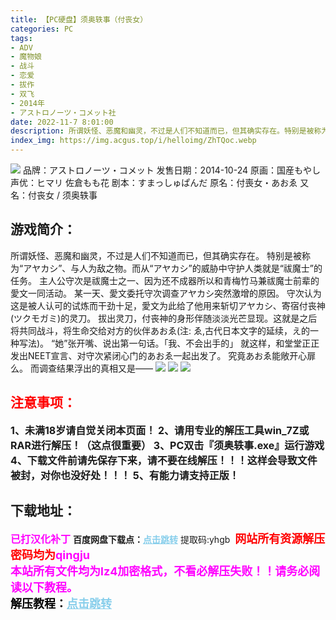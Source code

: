 ```yaml
---
title: 【PC硬盘】须奥轶事（付丧女）
categories: PC
tags:
- ADV
- 魔物娘
- 战斗
- 恋爱
- 拔作
- 双飞
- 2014年
- アストロノーツ・コメット社
date: 2022-11-7 8:01:00
description: 所谓妖怪、恶魔和幽灵，不过是人们不知道而已，但其确实存在。特别是被称为“アヤカシ”、与人为敌之物。而从“アヤカシ”的威胁中守护人类就是“祓魔士”的任务。主人公守次是祓魔士之一、因为还不成器所以和青梅竹马兼祓魔士前辈的愛文一同活动。
index_img: https://img.acgus.top/i/helloimg/ZhTQoc.webp
---
```

![](https://img.acgus.top/i/helloimg/ZhTQoc.webp)
品牌：アストロノーツ・コメット
发售日期：2014-10-24
原画：国産もやし
声优：ヒマリ 佐倉もも花
剧本：すまっしゅぱんだ
原名：付喪女・あおゑ
又名：付丧女 / 须奥轶事

## 游戏简介：
所谓妖怪、恶魔和幽灵，不过是人们不知道而已，但其确实存在。
特别是被称为“アヤカシ”、与人为敌之物。而从“アヤカシ”的威胁中守护人类就是“祓魔士”的任务。
主人公守次是祓魔士之一、因为还不成器所以和青梅竹马兼祓魔士前辈的愛文一同活动。
某一天、愛文委托守次调查アヤカシ突然激增的原因。
守次认为这是被人认可的试炼而干劲十足，愛文为此给了他用来斩切アヤカシ、寄宿付丧神(ツクモガミ)的灵刀。
拔出灵刀，付丧神的身形伴随淡淡光芒显现。这就是之后将共同战斗，将生命交给对方的伙伴あおゑ(注: ゑ,古代日本文字的延续，え的一种写法)。
“她”张开嘴、说出第一句话。「我、不会出手的」
就这样，和堂堂正正发出NEET宣言、对守次紧闭心门的あおゑ一起出发了。
究竟あおゑ能敞开心扉么。
而调查结果浮出的真相又是――
![](https://img.acgus.top/i/helloimg/ZhTD5T.webp)
![](https://img.acgus.top/i/helloimg/ZhTzpr.webp)
![](https://img.acgus.top/i/helloimg/ZhTpiq.webp)




## <font color=#FF0000 >注意事项：</font>
<font size=3><b>1、未满18岁请自觉关闭本页面！
2、请用专业的解压工具win_7Z或RAR进行解压！（这点很重要）
3、PC双击『须奥轶事.exe』运行游戏
4、下载文件前请先保存下来，请不要在线解压！！！这样会导致文件被封，对你也没好处！！！
5、有能力请支持正版！</b></font>

## 下载地址：
<font color=#FF00FF size=3>**已打汉化补丁**</font>
<b>百度网盘下载点：</b><a href="https://pan.baidu.com/s/1a6UST_BF5Usahw3Vd5KIxQ?pwd=yhgb" style="color: #87CEEB;"><b>点击跳转</b></a> 提取码:yhgb
<a style="padding: 0" href="https://post.qingju.org/AD/"><img style="max-width:100%" src="https://img.acgus.top/i/2024/07/478f689b8021d8d499ab43d21acf137a.gif" alt=""></a>
<b><font color=#FF0000 size=4>网站所有资源解压密码均为</b></font><b><font color=#FF00FF size=4>qingju</font><font color=#FF0000 ></font></b><br><b><font color=#FF00FF size=4>本站所有文件均为lz4加密格式，不看必解压失败！！请务必阅读以下教程。</b></font><br><b><font color=#000 size=4>解压教程：</b><a href="https://post.qingju.org/tutorial/000/" style="color: #87CEEB;"><b>点击跳转</b></a>